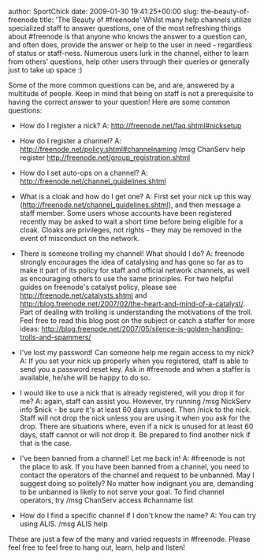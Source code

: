 author: SportChick
date: 2009-01-30 19:41:25+00:00
slug: the-beauty-of-freenode
title: 'The Beauty of #freenode'
Whilst many help channels utilize specialized staff to answer questions, one of the most refreshing things about #freenode is that anyone who knows the answer to a question can, and often does, provide the answer or help to the user in need - regardless of status or staff-ness.  Numerous users lurk in the channel, either to learn from others' questions, help other users through their queries or generally just to take up space :)

Some of the more common questions can be, and are, answered by a multitude of people.  Keep in mind that being on staff is not a prerequisite to having the correct answer to your question!  Here are some common questions:



	
  * How do I register a nick? A: http://freenode.net/faq.shtml#nicksetup



	
  * How do I register a channel? A: http://freenode.net/policy.shtml#channelnaming /msg ChanServ help register  http://freenode.net/group_registration.shtml



	
  * How do I set auto-ops on a channel? A: http://freenode.net/channel_guidelines.shtml



	
  * What is a cloak and how do I get one? A: First set your nick up this way (http://freenode.net/channel_guidelines.shtml), and then message a staff member.  Some users whose accounts have been registered recently may be asked to wait a short time before being eligible for a cloak.  Cloaks are privileges, not rights - they may be removed in the event of misconduct on the network.



	
  * There is someone trolling my channel! What should I do?  A:     freenode strongly encourages the idea of catalysing and has gone so far as to make it part of its policy for staff and official network channels, as well as encouraging others to use the same principles.  For two helpful guides on freenode's catalyst policy, please see http://freenode.net/catalysts.shtml and http://blog.freenode.net/2007/02/the-heart-and-mind-of-a-catalyst/. Part of dealing with trolling is understanding the motivations of the troll.  Feel free to read this blog post on the subject or catch a staffer for more ideas: http://blog.freenode.net/2007/05/silence-is-golden-handling-trolls-and-spammers/



	
  * I've lost my password!  Can someone help me regain access to my nick?  A: If you set your nick up properly when you registered, staff is able to send you a password reset key.  Ask in #freenode and when a staffer is available, he/she will be happy to do so.



	
  * I would like to use a nick that is already registered, will you drop it for me?  A: again, staff can assist you.  However, try running /msg NickServ info $nick - be sure it's at least 60 days unused.  Then /nick to the nick.  Staff will not drop the nick unless you are using it when you ask for the drop.  There are situations where, even if a nick is unused for at least 60 days, staff cannot or will not drop it.  Be prepared to find another nick if that is the case.



	
  * I've been banned from a channel!  Let me back in!  A: #freenode is not the place to ask.  If you have been banned from a channel, you need to contact the operators of the channel and request to be unbanned.  May I suggest doing so politely?  No matter how indignant you are, demanding to be unbanned is likely to not serve your goal.  To find channel operators, try /msg ChanServ access #channame list



	
  * How do I find a specific channel if I don't know the name?  A: You can try using ALIS.  /msg ALIS help


These are just a few of the many and varied requests in #freenode.  Please feel free to feel free to hang out, learn, help and listen!
